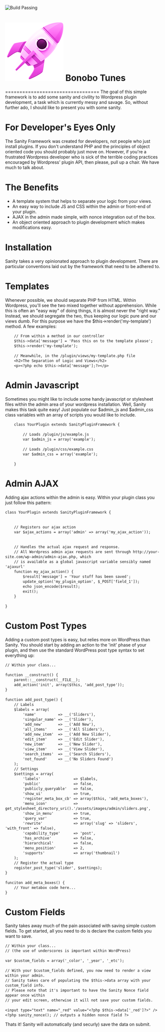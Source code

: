 ![Build Passing](https://img.shields.io/jenkins/s/https/jenkins.qa.ubuntu.com/precise-desktop-amd64_default.svg)


# [![Bonobo Tunes Logo](https://raw.githubusercontent.com/abegit/bonobotunes/master/templates/assets/images/bonobotunes-podcast-creator-by-unscene.png)](http://unscene.us/podcast-creator/) Bonobo Tunes
=================================
The goal of this simple framework is to add some sanity and civility to Wordpress plugin development, a task which is currently messy and savage. So, without further ado, I should like to present you with some sanity.


For Developer's Eyes Only
=========================
The Sanity Framework was created for developers, not people who just install plugins. If you don't understand PHP and the principles of object oriented code you should probably just move on. However, if you're a frustrated Wordpress developer who is sick of the terrible coding practices encouraged by Wordpress' plugin API, then please, pull up a chair. We have much to talk about.


The Benefits
============
* A template system that helps to separate your logic from your views.
* An easy way to include JS and CSS within the admin or front-end of your plugin.
* AJAX in the admin made simple, with nonce integration out of the box.
* An object oriented approach to plugin development which makes modifications easy.


Installation
============
Sanity takes a very opinionated approach to plugin development. There are particular conventions laid out by the framework that need to be adhered to.


Templates
=========
Whenever possible, we should separate PHP from HTML. Within Wordpress, you'll see the two mixed together without apprehension. While this is often an "easy way" of doing things, it is almost never the "right way." Instead, we should segregate the two, thus keeping our logic pure and our views dumb. For this purpose we have the $this->render('my-template') method. A few examples:

		// From within a method in our controller
		$this->data['message'] = 'Pass this on to the template please';
		$this->render('my-template');
		
		// Meanwhile, in the /plugin/views/my-template.php file
		<h2>The Separation of Logic and Views</h2>
		<p><?php echo $this->data['message'];?></p>
		

Admin Javascript
================
Sometimes you might like to include some handy javascript or stylesheet files within the admin area of your wordpress installation. Well, Sanity makes this task quite easy! Just populate our $admin_js and $admin_css class variables with an array of scripts you would like to include.

        class YourPlugin extends SanityPluginFramework {
            
            // Loads /plugin/js/example.js
            var $admin_js = array('example');
            
            // Loads /plugin/css/example.css
            var $admin_css = array('example');
        
        }


Admin AJAX
==========
Adding ajax actions within the admin is easy. Within your plugin class you just follow this pattern:

    class YourPlugin extends SanityPluginFramework {


        // Registers our ajax action
        var $ajax_actions = array('admin' => array('my_ajax_action'));


        // Handles the actual ajax request and response.
        // All Wordpress admin ajax requests are sent through http://your-site.com/wp-admin/admin-ajax.php, which
        // is available as a global javascript variable sensibly named 'ajaxurl'
        function my_ajax_action() {
            $result['message'] = 'Your stuff has been saved';
            update_option('my_plugin_option', $_POST['field_1']);
            echo json_encode($result);
            exit();
        }

    }

Custom Post Types
=================
Adding a custom post types is easy, but relies more on WordPress than Sanity. You should start by adding an action to the 'init' phase of your plugin, and then use the standard WordPress post type syntax to set everything up:


    // Within your class...

    function __construct() {
        parent::__construct(__FILE__);
        add_action('init', array($this, 'add_post_type'));
    }

    function add_post_type() {
        // Labels
        $labels = array(
            'name'          => __('Sliders'),
            'singular_name' => __('Slider'),
            'add_new'       => __('Add New'),
            'all_items'     => __('All Sliders'),
            'add_new_item'  => __('Add New Slider'),
            'edit_item'     => __('Edit Slider'),
            'new_item'      => __('New Slider'),
            'view_item'     => __('View Slider'),
            'search_items'  => __('Search Sliders'),
            'not_found'     => __('No Sliders Found')
        );
        // Settings
        $settings = array(
            'labels'               => $labels,
            'public'               => false,
            'publicly_queryable'   => false,
            'show_ui'              => true,
            'register_meta_box_cb' => array($this, 'add_meta_boxes'),
            'menu_icon'            => get_stylesheet_directory_uri().'/assets/images/admin/sliders.png',
            'show_in_menu'         => true, 
            'query_var'            => true,
            'rewrite'              => array('slug' => 'sliders', 'with_front' => false),
            'capability_type'      => 'post',
            'has_archive'          => false, 
            'hierarchical'         => false,
            'menu_position'        => 2,
            'supports'             => array('thumbnail')
        ); 
        // Register the actual type
        register_post_type('slider', $settings);
    }

    funciton add_meta_boxes() {
        // Your metabox code here...
    }


Custom Fields
=============
Sanity takes away much of the pain associated with saving simple custom fields. To get started, all you need to do is declare the custom fields you want to save.

    // Within your class...
    // (the use of underscores is important within WordPress)

    var $custom_fields = array('_color', '_year', '_etc');

    // With your $custom_fields defined, you now need to render a view within your admin.
    // Sanity takes care of populating the $this->data array with your custom_field info.
    // Please note that it's important to have the Sanity Nonce field appear once within
    // your edit screen, otherwise it will not save your custom fields.
    
    <input type="text" name="_red" value="<?php $this->data['_red']?>" />
    <?php sanity_nonce(); // outputs a hidden nonce field ?>

Thats it! Sanity will automatically (and securly) save the data on submit.